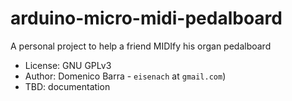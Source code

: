 # arduino-micro-midi-pedalboard
A personal project to help a friend MIDIfy his organ pedalboard

* License: GNU GPLv3
* Author: Domenico Barra - `eisenach` at `gmail.com`)
* TBD: documentation